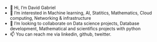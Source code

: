 - 👋 Hi, I’m David Gabriel
- 👀 I’m interested in Machine learning, AI, Statitics, Mathematics, Cloud computing, Networking & infrastructure
- 💞️ I’m looking to collaborate on Data science projects, Database development, Mathematical and scientifics projects with python
- 📫 You can reach me via linkedin, github, tweitter.

<!---
Dgab8898/Dgab8898 is a ✨ special ✨ repository because its `README.md` (this file) appears on your GitHub profile.
You can click the Preview link to take a look at your changes.
--->
